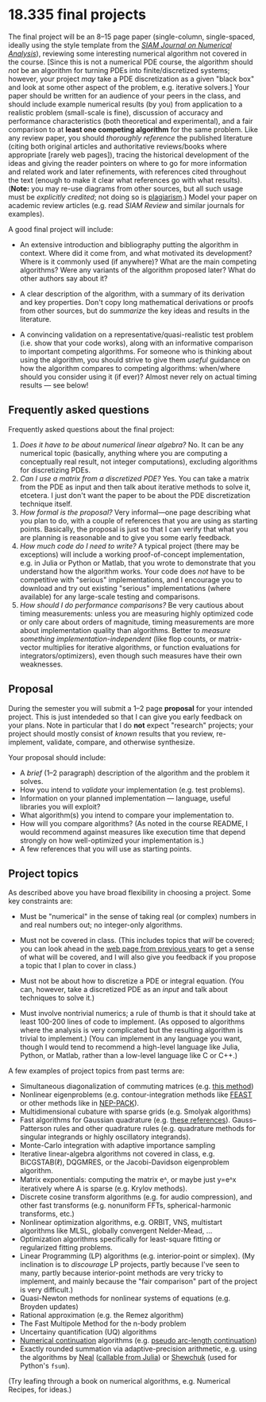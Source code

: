# 18.335 final projects

The final project will be an 8–15 page paper (single-column, single-spaced, ideally using the style template from the [_SIAM Journal on Numerical Analysis_](http://www.siam.org/journals/auth-info.php)), reviewing some interesting numerical algorithm not covered in the course. \[Since this is not a numerical PDE course, the algorithm should _not_ be an algorithm for turning PDEs into finite/discretized systems; however, your project _may_ take a PDE discretization as a given "black box" and look at some other aspect of the problem, e.g. iterative solvers.\] Your paper should be written for an audience of your peers in the class, and should include example numerical results (by you) from application to a realistic problem (small-scale is fine), discussion of accuracy and performance characteristics (both theoretical and experimental), and a fair comparison to at **least one competing algorithm** for the same problem. Like any review paper, you should _thoroughly reference_ the published literature (citing both original articles and authoritative reviews/books where appropriate \[rarely web pages\]), tracing the historical development of the ideas and giving the reader pointers on where to go for more information and related work and later refinements, with references cited throughout the text (enough to make it clear what references go with what results). (**Note:** you may re-use diagrams from other sources, but all such usage must be _explicitly credited_; not doing so is [plagiarism](http://writing.mit.edu/wcc/avoidingplagiarism).) Model your paper on academic review articles (e.g. read _SIAM Review_ and similar journals for examples).

A good final project will include:

* An extensive introduction and bibliography putting the algorithm in context.  Where did it come from, and what motivated its development?  Where is it commonly used (if anywhere)?  What are the main competing algorithms?  Were any variants of the algorithm proposed later?  What do other authors say about it?

* A clear description of the algorithm, with a summary of its derivation and key properties.   Don't copy long mathematical derivations or proofs from other sources, but do *summarize* the key ideas and results in the literature.

* A convincing validation on a representative/quasi-realistic test problem (i.e. show that your code works), along with an informative comparison to important competing algorithms.  For someone who is thinking about using the algorithm, you should strive to give them *useful* guidance on how the algorithm compares to competing algorithms: when/where should you consider using it (if ever)?   Almost never rely on actual timing results — see below!

## Frequently asked questions

Frequently asked questions about the final project:

1.  _Does it have to be about numerical linear algebra?_ No. It can be any numerical topic (basically, anything where you are computing a conceptually real result, not integer computations), excluding algorithms for discretizing PDEs.
2.  _Can I use a matrix from a discretized PDE?_ Yes. You can take a matrix from the PDE as input and then talk about iterative methods to solve it, etcetera. I just don't want the paper to be about the PDE discretization technique itself.
3.  _How formal is the proposal?_ Very informal—one page describing what you plan to do, with a couple of references that you are using as starting points. Basically, the proposal is just so that I can verify that what you are planning is reasonable and to give you some early feedback.
4.  _How much code do I need to write?_ A typical project (there may be exceptions) will include a working proof-of-concept implementation, e.g. in Julia or Python or Matlab, that you wrote to demonstrate that you understand how the algorithm works. Your code does _not_ have to be competitive with "serious" implementations, and I encourage you to download and try out existing "serious" implementations (where available) for any large-scale testing and comparisons.
5.  _How should I do performance comparisons?_ Be very cautious about timing measurements: unless you are measuring highly optimized code or only care about orders of magnitude, timing measurements are more about implementation quality than algorithms. Better to *measure something implementation-independent* (like flop counts, or matrix-vector multiplies for iterative algorithms, or function evaluations for integrators/optimizers), even though such measures have their own weaknesses.

## Proposal

During the semester you will submit a 1–2 page **proposal** for your intended project.  This is just intendeded so that I can give you early feedback on your plans.  Note in particular that I do **not** expect "research" projects; your project should mostly consist of *known* results that you review, re-implement, validate, compare, and otherwise synthesize.

Your proposal should include:

* A *brief* (1–2 paragraph) description of the algorithm and the problem it solves.
* How you intend to *validate* your implementation (e.g. test problems).
* Information on your planned implementation — language, useful libraries you will exploit?
* What algorithm(s) you intend to compare your implementation to.
* How will you compare algorithms?  (As noted in the course README, I would recommend against measures like execution time that depend strongly on how well-optimized your implementation is.)
* A few references that you will use as starting points.

## Project topics

As described above you have broad flexibility in choosing a project.  Some key constraints are:

* Must be "numerical" in the sense of taking real (or complex) numbers in and real numbers out; no integer-only algorithms.

* Must not be covered in class.  (This includes topics that *will* be covered; you can look ahead in the [web page from previous years](https://github.com/mitmath/18335/tree/spring15) to get a sense of what will be covered, and I will also give you feedback if you propose a topic that I plan to cover in class.)

* Must not be about how to discretize a PDE or integral equation. (You can, however, take a discretized PDE as an *input* and talk about techniques to solve it.)

* Must involve nontrivial numerics; a rule of thumb is that it should take at least 100-200 lines of code to implement.  (As opposed to algorithms where the analysis is very complicated but the resulting algorithm is trivial to implement.)  (You can implement in any language you want, though I would tend to recommend a high-level language like Julia, Python, or Matlab, rather than a low-level language like C or C++.)

A few examples of project topics from past terms are:

* Simultaneous diagonalization of commuting matrices (e.g. [this method](https://doi.org/10.1137/0614062))
* Nonlinear eigenproblems (e.g. contour-integration methods like [FEAST](http://www.ecs.umass.edu/~polizzi/feast/) or other methods like in [NEP-PACK](https://nep-pack.github.io/NonlinearEigenproblems.jl/)).
* Multidimensional cubature with sparse grids (e.g. Smolyak algorithms)
* Fast algorithms for Gaussian quadrature (e.g. [these references](https://github.com/JuliaApproximation/FastGaussQuadrature.jl#references)).  Gauss–Patterson rules and other quadrature rules (e.g. quadrature methods for singular integrands or highly oscillatory integrands).
* Monte-Carlo integration with adaptive importance sampling
* Iterative linear-algebra algorithms not covered in class, e.g. BiCGSTAB(ℓ), DQGMRES, or the Jacobi-Davidson eigenproblem algorithm.
* Matrix exponentials: computing the matrix eᴬ, or maybe just y=eᴬx iteratively where A is sparse (e.g. Krylov methods).
* Discrete cosine transform algorithms (e.g. for audio compression), and other fast transforms (e.g. nonuniform FFTs, spherical-harmonic transforms, etc.)
* Nonlinear optimization algorithms, e.g. ORBIT, VNS, multistart algorithms like MLSL, globally convergent Nelder-Mead, …
* Optimization algorithms specifically for least-square fitting or regularized fitting problems.
* Linear Programming (LP) algorithms (e.g. interior-point or simplex). (My inclination is to *discourage* LP projects, partly because I've seen to many, partly because interior-point methods are very tricky to implement, and mainly because the "fair comparison" part of the project is very difficult.)
* Quasi-Newton methods for nonlinear systems of equations (e.g. Broyden updates)
* Rational approximation (e.g. the Remez algorithm)
* The Fast Multipole Method for the n-body problem
* Uncertainy quantification (UQ) algorithms
* [Numerical continuation](https://en.wikipedia.org/wiki/Numerical_continuation) algorithms (e.g. [pseudo arc-length continuation](https://github.com/rveltz/PseudoArcLengthContinuation.jl))
* Exactly rounded summation via adaptive-precision arithmetic, e.g. using the algorithms by [Neal](https://arxiv.org/abs/1505.05571) ([callable from Julia](https://github.com/stevengj/Xsum.jl)) or [Shewchuk](https://people.eecs.berkeley.edu/~jrs/papers/robustr.pdf) (used for Python's `fsum`).

(Try leafing through a book on numerical algorithms, e.g. Numerical Recipes, for ideas.)